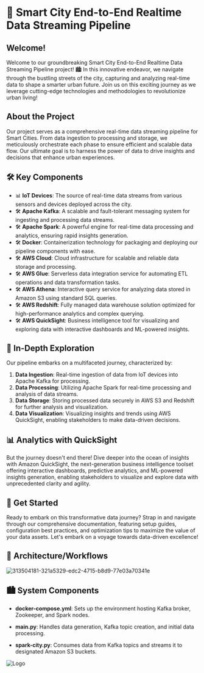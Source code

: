 # 🚀 Smart City End-to-End Realtime Data Streaming Pipeline

## Welcome!

Welcome to our groundbreaking Smart City End-to-End Realtime Data Streaming Pipeline project! 🏙️ In this innovative endeavor, we navigate through the bustling streets of the city, capturing and analyzing real-time data to shape a smarter urban future. Join us on this exciting journey as we leverage cutting-edge technologies and methodologies to revolutionize urban living!

## About the Project

Our project serves as a comprehensive real-time data streaming pipeline for Smart Cities. From data ingestion to processing and storage, we meticulously orchestrate each phase to ensure efficient and scalable data flow. Our ultimate goal is to harness the power of data to drive insights and decisions that enhance urban experiences.

## 🛠️ Key Components

- 📊 **IoT Devices**: The source of real-time data streams from various sensors and devices deployed across the city.
- 🛠️ **Apache Kafka**: A scalable and fault-tolerant messaging system for ingesting and processing data streams.
- 🛠️ **Apache Spark**: A powerful engine for real-time data processing and analytics, ensuring rapid insights generation.
- 🛠️ **Docker**: Containerization technology for packaging and deploying our pipeline components with ease.
- 🛠️ **AWS Cloud**: Cloud infrastructure for scalable and reliable data storage and processing.
- 🛠️ **AWS Glue**: Serverless data integration service for automating ETL operations and data transformation tasks.
- 🛠️ **AWS Athena**: Interactive query service for analyzing data stored in Amazon S3 using standard SQL queries.
- 🛠️ **AWS Redshift**: Fully managed data warehouse solution optimized for high-performance analytics and complex querying.
- 🛠️ **AWS QuickSight**: Business intelligence tool for visualizing and exploring data with interactive dashboards and ML-powered insights.

## 🌟 In-Depth Exploration

Our pipeline embarks on a multifaceted journey, characterized by:

1. **Data Ingestion**: Real-time ingestion of data from IoT devices into Apache Kafka for processing.
2. **Data Processing**: Utilizing Apache Spark for real-time processing and analysis of data streams.
3. **Data Storage**: Storing processed data securely in AWS S3 and Redshift for further analysis and visualization.
4. **Data Visualization**: Visualizing insights and trends using AWS QuickSight, enabling stakeholders to make data-driven decisions.

## 📊 Analytics with QuickSight

But the journey doesn't end there! Dive deeper into the ocean of insights with Amazon QuickSight, the next-generation business intelligence toolset offering interactive dashboards, predictive analytics, and ML-powered insights generation, enabling stakeholders to visualize and explore data with unprecedented clarity and agility.

## 🚀 Get Started

Ready to embark on this transformative data journey? Strap in and navigate through our comprehensive documentation, featuring setup guides, configuration best practices, and optimization tips to maximize the value of your data assets. Let's embark on a voyage towards data-driven excellence!

## 🚀 Architecture/Workflows

![313504181-321a5329-edc2-4715-b8d9-77e03a70341e](https://github.com/aifreak00/Real-time-Data-Ingestion-for-Smart-City-Streaming/assets/113664560/823698b3-7757-45bb-ad3d-2687e327d368)







## 🏙️ System Components

- **docker-compose.yml**: Sets up the environment hosting Kafka broker, Zookeeper, and Spark nodes.

- **main.py**: Handles data generation, Kafka topic creation, and initial data processing.

- **spark-city.py**: Consumes data from Kafka topics and streams it to designated Amazon S3 buckets.

![Logo](https://dev-to-uploads.s3.amazonaws.com/uploads/articles/th5xamgrr6se0x5ro4g6.png)

